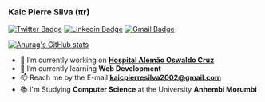 ### Kaic Pierre Silva (πr)

[![Twitter Badge](https://img.shields.io/badge/-@PierreKaic-6633cc?style=flat-square&labelColor=6633cc&logo=twitter&logoColor=white&link=https://twitter.com/PierreKaic)](https://twitter.com/PierreKaic) 
[![Linkedin Badge](https://img.shields.io/badge/-Kaic%20Pierre-6633cc?style=flat-square&logo=Linkedin&logoColor=white&link=https://www.linkedin.com/in/kaic-pierre/)](https://www.linkedin.com/in/kaic-pierre/) 
[![Gmail Badge](https://img.shields.io/badge/-kaicpierresilva2002@gmail.com-6633cc?style=flat-square&logo=Gmail&logoColor=white&link=mailto:kaicpierresilva2002@gmail.com)](mailto:kaicpierresilva2002@gmail.com)

[![Anurag's GitHub stats](https://github-readme-stats.vercel.app/api?username=KaicPierre&show_icons=true&theme=dark)](https://github.com/anuraghazra/github-readme-stats)

- 🔭 I’m currently working on [**Hospital Alemão Oswaldo Cruz**](https://github.com/hospitalalemao) 
- 🌱 I’m currently learning **Web Development**
- 📫 Reach me by the E-mail **kaicpierresilva2002@gmail.com**
- 📚 I'm Studying **Computer Science** at the University **Anhembi Morumbi**



<!--
**KaicPierre/KaicPierre** is a ✨ _special_ ✨ repository because its `README.md` (this file) appears on your GitHub profile.

Here are some ideas to get you started:



- 👯 I’m looking to collaborate on ...
- 🤔 I’m looking for help with ...
- 💬 Ask me about ...

- 😄 Pronouns: ...
- ⚡ Fun fact: ...
-->
